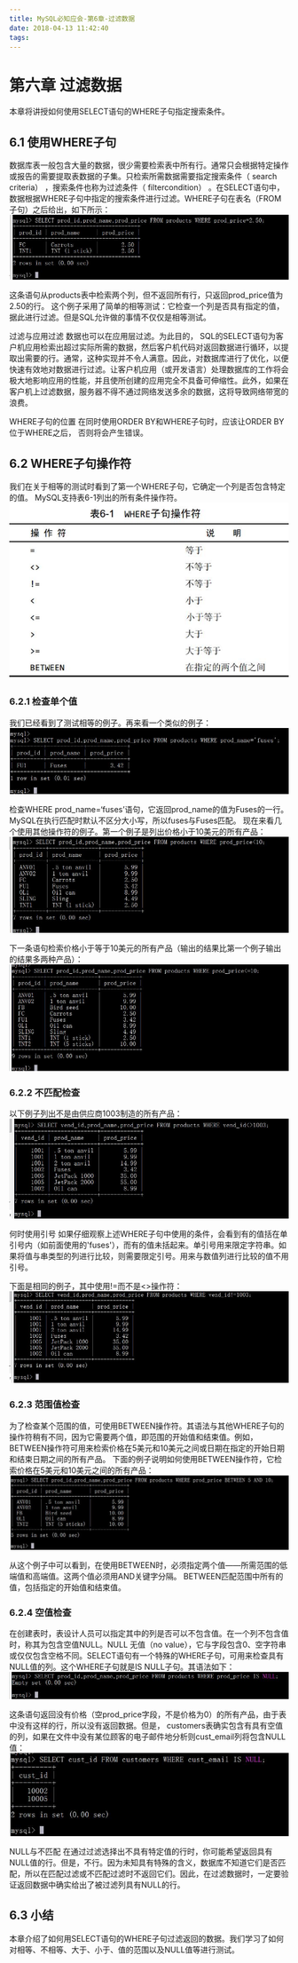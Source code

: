 ```yaml
---
title: MySQL必知应会-第6章-过滤数据
date: 2018-04-13 11:42:40
tags:
---
```


# 第六章 过滤数据
本章将讲授如何使用SELECT语句的WHERE子句指定搜索条件。

## 6.1 使用WHERE子句
数据库表一般包含大量的数据，很少需要检索表中所有行。通常只会根据特定操作或报告的需要提取表数据的子集。只检索所需数据需要指定搜索条件（ search criteria） ，搜索条件也称为过滤条件（ filtercondition） 。在SELECT语句中，数据根据WHERE子句中指定的搜索条件进行过滤。WHERE子句在表名（FROM子句）之后给出，如下所示：
![pic](MySQL必知应会-第6章-过滤数据/CAPTURE_2018413_114455.jpg)

这条语句从products表中检索两个列，但不返回所有行，只返回prod_price值为2.50的行。
这个例子采用了简单的相等测试：它检查一个列是否具有指定的值，据此进行过滤。但是SQL允许做的事情不仅仅是相等测试。

过滤与应用过滤 数据也可以在应用层过滤。为此目的， SQL的SELECT语句为客户机应用检索出超过实际所需的数据，然后客户机代码对返回数据进行循环，以提取出需要的行。通常，这种实现并不令人满意。因此，对数据库进行了优化，以便快速有效地对数据进行过滤。让客户机应用（或开发语言）处理数据库的工作将会极大地影响应用的性能，并且使所创建的应用完全不具备可伸缩性。此外，如果在客户机上过滤数据，服务器不得不通过网络发送多余的数据，这将导致网络带宽的浪费。

WHERE子句的位置 在同时使用ORDER BY和WHERE子句时，应该让ORDER BY位于WHERE之后， 否则将会产生错误。

## 6.2 WHERE子句操作符
我们在关于相等的测试时看到了第一个WHERE子句，它确定一个列是否包含特定的值。 MySQL支持表6-1列出的所有条件操作符。
![pic](MySQL必知应会-第6章-过滤数据/CAPTURE_2018413_114811.jpg)

### 6.2.1 检查单个值
我们已经看到了测试相等的例子。再来看一个类似的例子：
![pic](MySQL必知应会-第6章-过滤数据/CAPTURE_2018413_114917.jpg)

检查WHERE prod_name=‘fuses’语句，它返回prod_name的值为Fuses的一行。 MySQL在执行匹配时默认不区分大小写，所以fuses与Fuses匹配。
现在来看几个使用其他操作符的例子。第一个例子是列出价格小于10美元的所有产品：
![pic](MySQL必知应会-第6章-过滤数据/CAPTURE_2018413_115036.jpg)

下一条语句检索价格小于等于10美元的所有产品（输出的结果比第一个例子输出的结果多两种产品）：
![pic](MySQL必知应会-第6章-过滤数据/CAPTURE_2018413_115144.jpg)

### 6.2.2 不匹配检查
以下例子列出不是由供应商1003制造的所有产品：
![pic](MySQL必知应会-第6章-过滤数据/CAPTURE_2018413_115244.jpg)

何时使用引号 如果仔细观察上述WHERE子句中使用的条件，会看到有的值括在单引号内（如前面使用的'fuses'），而有的值未括起来。单引号用来限定字符串。如果将值与串类型的列进行比较，则需要限定引号。用来与数值列进行比较的值不用引号。

下面是相同的例子，其中使用!=而不是<>操作符：
![pic](MySQL必知应会-第6章-过滤数据/CAPTURE_2018413_115342.jpg)

### 6.2.3 范围值检查
为了检查某个范围的值，可使用BETWEEN操作符。其语法与其他WHERE子句的操作符稍有不同，因为它需要两个值，即范围的开始值和结束值。例如， BETWEEN操作符可用来检索价格在5美元和10美元之间或日期在指定的开始日期和结束日期之间的所有产品。
下面的例子说明如何使用BETWEEN操作符，它检索价格在5美元和10美元之间的所有产品：
![pic](MySQL必知应会-第6章-过滤数据/CAPTURE_2018413_115509.jpg)

从这个例子中可以看到，在使用BETWEEN时，必须指定两个值——所需范围的低端值和高端值。这两个值必须用AND关键字分隔。 BETWEEN匹配范围中所有的值，包括指定的开始值和结束值。

### 6.2.4 空值检查
在创建表时，表设计人员可以指定其中的列是否可以不包含值。在一个列不包含值时，称其为包含空值NULL。NULL 无值（no value），它与字段包含0、空字符串或仅仅包含空格不同。SELECT语句有一个特殊的WHERE子句，可用来检查具有NULL值的列。这个WHERE子句就是IS NULL子句。其语法如下：
![pic](MySQL必知应会-第6章-过滤数据/CAPTURE_2018413_115628.jpg)

这条语句返回没有价格（空prod_price字段，不是价格为0）的所有产品，由于表中没有这样的行，所以没有返回数据。但是， customers表确实包含有具有空值的列，如果在文件中没有某位顾客的电子邮件地分析则cust_email列将包含NULL值：
![pic](MySQL必知应会-第6章-过滤数据/CAPTURE_2018413_115750.jpg)

NULL与不匹配 在通过过滤选择出不具有特定值的行时，你可能希望返回具有NULL值的行。但是，不行。因为未知具有特殊的含义，数据库不知道它们是否匹配，所以在匹配过滤或不匹配过滤时不返回它们。因此，在过滤数据时，一定要验证返回数据中确实给出了被过滤列具有NULL的行。

## 6.3 小结
本章介绍了如何用SELECT语句的WHERE子句过滤返回的数据。我们学习了如何对相等、不相等、大于、小于、值的范围以及NULL值等进行测试。

